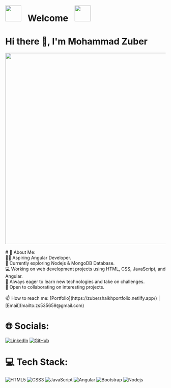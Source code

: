 

# <img src="https://user-images.githubusercontent.com/74038190/213844263-a8897a51-32f4-4b3b-b5c2-e1528b89f6f3.png" width="50px" /> &nbsp; Welcome  &nbsp; <img src="https://user-images.githubusercontent.com/74038190/213844263-a8897a51-32f4-4b3b-b5c2-e1528b89f6f3.png" width="50px" />

# Hi there 👋, I'm Mohammad Zuber 
<img src="https://github.com/Anmol-Baranwal/Cool-GIFs-For-GitHub/assets/74038190/80728820-e06b-4f96-9c9e-9df46f0cc0a5" width="600">
<br><br>
# 💫 About Me:<br>
👨‍💻 Aspiring Angular Developer.<br>🌱 Currently exploring Nodejs & MongoDB Database.<br>💻 Working on web development projects using HTML, CSS, JavaScript, and Angular.<br>🚀 Always eager to learn new technologies and take on challenges.<br>🤝 Open to collaborating on interesting projects.<br>
<br>📫 How to reach me: [Portfolio](https://zubershaikhportfolio.netlify.app/) | [Email](mailto:zs535659@gmail.com)

# 🌐 Socials:
[![LinkedIn](https://img.shields.io/badge/LinkedIn-blue?style=flat&logo=linkedin)](https://www.linkedin.com/in/mohammad-zuber-bb8936248?utm_source=share&utm_campaign=share_via&utm_content=profile&utm_medium=android_app/) [![GitHub](https://img.shields.io/badge/GitHub-grey?style=flat&logo=github)](https://github.com/Zuber7489)

# 💻 Tech Stack:
![HTML5](https://img.shields.io/badge/html5-%23E34F26.svg?style=flat&logo=html5&logoColor=white) ![CSS3](https://img.shields.io/badge/css3-%231572B6.svg?style=flat&logo=css3&logoColor=white) ![JavaScript](https://img.shields.io/badge/javascript-%23323330.svg?style=flat&logo=javascript&logoColor=%23F7DF1E) ![Angular](https://img.shields.io/badge/angular-%2320232a.svg?style=flat&logo=angular&logoColor=%2361DAFB) ![Bootstrap](https://img.shields.io/badge/bootstrap-%23563D7C.svg?style=flat&logo=bootstrap&logoColor=white) ![Nodejs](https://img.shields.io/badge/nodejs-%23563D7C.svg?style=flat&logo=node&logoColor=white)

